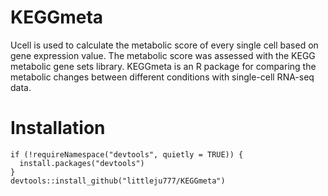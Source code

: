 # KEGGmeta
Ucell is used to calculate the metabolic score of every single cell based on gene expression value. The metabolic score was assessed with the KEGG metabolic gene sets library.
KEGGmeta is an R package for comparing the metabolic changes between different conditions with single-cell RNA-seq data. 

# Installation 
```
if (!requireNamespace("devtools", quietly = TRUE)) {
  install.packages("devtools")
}
devtools::install_github("littleju777/KEGGmeta")
```
